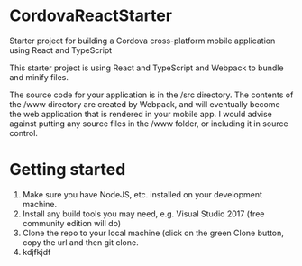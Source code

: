 # CordovaReactStarter
Starter project for building a Cordova cross-platform mobile application using React and TypeScript

This starter project is using React and TypeScript and Webpack to bundle and minify files.

The source code for your application is in the /src directory. The contents of the /www directory are created by Webpack, and will eventually become the web application that is rendered in your mobile app. I would advise against putting any source files in the /www folder, or including it in source control.

# Getting started

1. Make sure you have NodeJS, etc. installed on your development machine.
1. Install any build tools you may need, e.g. Visual Studio 2017 (free community edition will do)
1. Clone the repo to your local machine (click on the green Clone button, copy the url and then git clone.
1. kdjfkjdf

